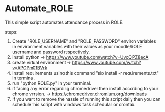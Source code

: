 # Automate_ROLE
This simple script automates attendance process in ROLE.

steps:
1) Create "ROLE_USERNAME" and "ROLE_PASSWORD" environ variables in environment variables with their values as your moodle/ROLE username and password respectively.
2) install python -> https://www.youtube.com/watch?v=UvcQlPZ8ecA
3) create virtual environment -> https://www.youtube.com/watch?v=APOPm01BVrk
4) install requirements using this command "pip install -r requirements.txt" in terminal.
5) run "python ROLE.py" in your terminal.
6) if facing any error regarding chromedriver then install according to your chrome version. -> https://chromedriver.chromium.org/downloads
7) If you want to remove the hassle of running this script daily then you can schedule this script with windows task schedular or crontab.
